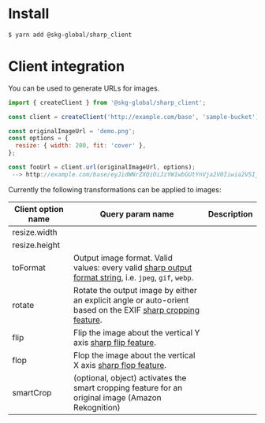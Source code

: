 # Install

```sh
$ yarn add @skg-global/sharp_client
```

# Client integration

You can be used to generate URLs for images.

```js
import { createClient } from '@skg-global/sharp_client';

const client = createClient('http://example.com/base', 'sample-bucket');

const originalImageUrl = 'demo.png';
const options = {
  resize: { width: 200, fit: 'cover' },
};

const fooUrl = client.url(originalImageUrl, options);
 --> http://example.com/base/eyJidWNrZXQiOiJzYW1wbGUtYnVja2V0Iiwia2V5IjoiZGVtby5qcGVnIiwiZWRpdHMiOnsicmVzaXplIjp7IndpZHRoIjoyMDAsImZpdCI6ImNvdmVyIn19fQ==

```

Currently the following transformations can be applied to images:

| Client option name | Query param name | Description |
|--------------------|------------------|-------------|
| resize.width |
| resize.height |
| toFormat | Output image format. Valid values: every valid [sharp output format string](https://sharp.pixelplumbing.com/api-output#toformat), i.e. `jpeg`, `gif`, `webp`. |
| rotate | Rotate the output image by either an explicit angle or auto-orient based on the EXIF  [sharp cropping feature](https://sharp.pixelplumbing.com/api-operation#rotate).|
| flip | Flip the image about the vertical Y axis  [sharp flip feature](https://sharp.pixelplumbing.com/api-operation#flip).|
| flop | Flop the image about the vertical X axis  [sharp flop feature](https://sharp.pixelplumbing.com/api-operation#flop).|
| smartCrop |  (optional, object) activates the smart cropping feature for an original image (Amazon Rekognition)|